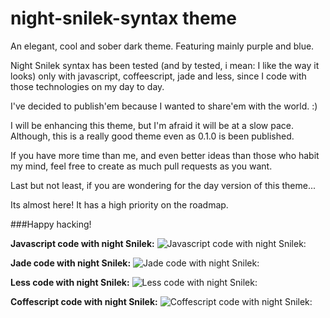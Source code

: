 # night-snilek-syntax theme

An elegant, cool and sober dark theme. Featuring mainly purple and blue.

Night Snilek syntax has been tested (and by tested, i mean: I like
the way it looks) only with javascript, coffeescript, jade and less, since
I code with those technologies on my day to day.

I've decided to publish'em because I wanted to share'em with the world. :)

I will be enhancing this theme, but I'm afraid it will be at a slow pace.
Although, this is a really good theme even as 0.1.0 is been published.

If you have more time than me, and even better ideas than those who habit my
mind, feel free to create as much pull requests as you want.

Last but not least, if you are wondering for the day version of this theme...

Its almost here! It has a high priority on the roadmap.

###Happy hacking!

**Javascript code with night Snilek:**
![Javascript code with night Snilek:](https://pbs.twimg.com/media/BxsyPXvIcAAy-Mj.png)

**Jade code with night Snilek:**
![Jade code with night Snilek:](https://pbs.twimg.com/media/BxsyPXvIcAAy-Mj.png)

**Less code with night Snilek:**
![Less code with night Snilek:](https://pbs.twimg.com/media/Bxs1G-cIUAAmiqs.png)

**Coffescript code with night Snilek:**
![Coffescript code with night Snilek:](https://pbs.twimg.com/media/Bxs2kqSIcAA0c91.png)
